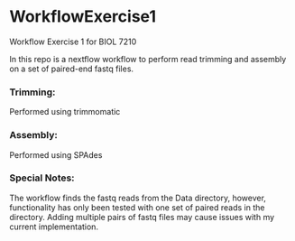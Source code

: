 # WorkflowExercise1
Workflow Exercise 1 for BIOL 7210

In this repo is a nextflow workflow to perform read trimming and assembly on a set of paired-end fastq files.

### Trimming:

Performed using trimmomatic

### Assembly:

Performed using SPAdes

### Special Notes:

The workflow finds the fastq reads from the Data directory, however, functionality has only been tested with one set of paired reads in the directory. Adding multiple pairs of fastq files may cause issues with my current implementation.
